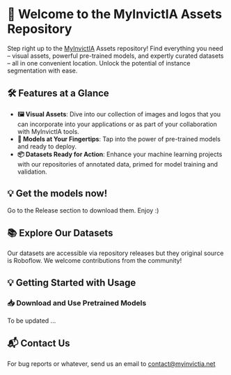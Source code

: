 # 🌟 Welcome to the MyInvictIA Assets Repository

Step right up to the [MyInvictIA](https://myinvictia.net) Assets repository! Find everything you need – visual assets, powerful pre-trained models, and expertly curated datasets – all in one convenient location. Unlock the potential of instance segmentation with ease.
## 🛠 Features at a Glance

- **🖼 Visual Assets**: Dive into our collection of images and logos that you can incorporate into your applications or as part of your collaboration with MyInvictIA tools.
- **🤖 Models at Your Fingertips**: Tap into the power of pre-trained models and ready to deploy.
- **📦 Datasets Ready for Action**: Enhance your machine learning projects with our repositories of annotated data, primed for model training and validation.

## 💡 Get the models now!
Go to the Release section to download them. Enjoy :)

## 📚 Explore Our Datasets
Our datasets are accessible via repository releases but they original source is Roboflow. We welcome contributions from the community!

## 💡 Getting Started with Usage

### 📥 Download and Use Pretrained Models
To be updated ...

## 📬 Contact Us
For bug reports or whatever, send us an email to contact@myinvictia.net
